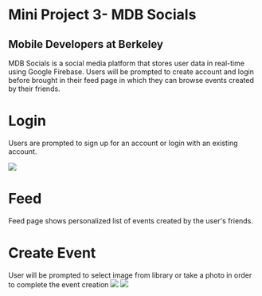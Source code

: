  
# Mini Project 3- MDB Socials
## Mobile Developers at Berkeley
MDB Socials is a social media platform that stores user data in real-time using Google Firebase. Users will be prompted to create account and login before brought in their feed page in which they can browse events created by their friends.

# Login 
Users are prompted to sign up for an account or login with an existing account. 

![](https://github.com/OPVarun/mp3_socials/blob/master/login.png)

# Feed
Feed page shows personalized list of events created by the user's friends. 

# Create Event
User will be prompted to select image from library or take a photo in order to complete the event creation
![](https://github.com/OPVarun/mp3_socials/blob/master/newEvent.png)
![](https://github.com/OPVarun/mp3_socials/blob/master/details.png)

